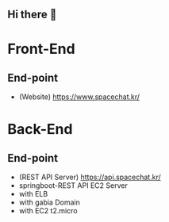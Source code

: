 ## Hi there 👋

<!--

**Here are some ideas to get you started:**

🙋‍♀️ A short introduction - what is your organization all about?
🌈 Contribution guidelines - how can the community get involved?
👩‍💻 Useful resources - where can the community find your docs? Is there anything else the community should know?
🍿 Fun facts - what does your team eat for breakfast?
🧙 Remember, you can do mighty things with the power of [Markdown](https://docs.github.com/github/writing-on-github/getting-started-with-writing-and-formatting-on-github/basic-writing-and-formatting-syntax)
-->


# Front-End
## End-point
- (Website) https://www.spacechat.kr/

# Back-End
## End-point
- (REST API Server) https://api.spacechat.kr/
- springboot-REST API EC2 Server
- with ELB
- with gabia Domain
- with EC2 t2.micro
